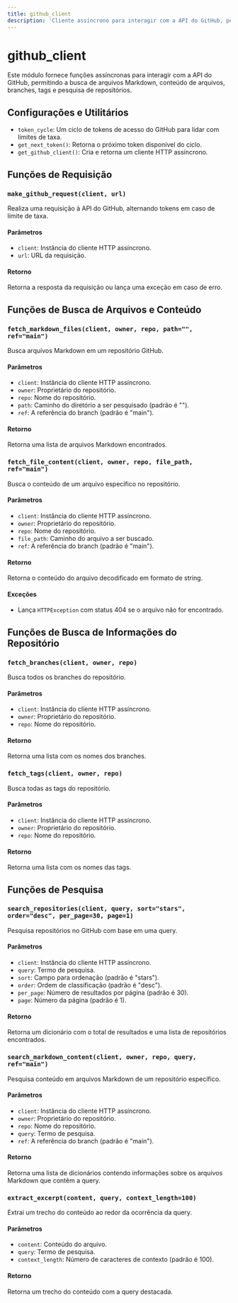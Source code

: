```yaml
---
title: github_client
description: 'Cliente assíncrono para interagir com a API do GitHub, permitindo a busca de arquivos Markdown, conteúdo de arquivos, branches, tags e pesquisa de repositórios.'
---
```


# github_client

Este módulo fornece funções assíncronas para interagir com a API do GitHub, permitindo a busca de arquivos Markdown, conteúdo de arquivos, branches, tags e pesquisa de repositórios.

## Configurações e Utilitários

- `token_cycle`: Um ciclo de tokens de acesso do GitHub para lidar com limites de taxa.
- `get_next_token()`: Retorna o próximo token disponível do ciclo.
- `get_github_client()`: Cria e retorna um cliente HTTP assíncrono.

## Funções de Requisição

### `make_github_request(client, url)`

Realiza uma requisição à API do GitHub, alternando tokens em caso de limite de taxa.

#### Parâmetros

- `client`: Instância do cliente HTTP assíncrono.
- `url`: URL da requisição.

#### Retorno

Retorna a resposta da requisição ou lança uma exceção em caso de erro.

## Funções de Busca de Arquivos e Conteúdo

### `fetch_markdown_files(client, owner, repo, path="", ref="main")`

Busca arquivos Markdown em um repositório GitHub.

#### Parâmetros

- `client`: Instância do cliente HTTP assíncrono.
- `owner`: Proprietário do repositório.
- `repo`: Nome do repositório.
- `path`: Caminho do diretório a ser pesquisado (padrão é "").
- `ref`: A referência do branch (padrão é "main").

#### Retorno

Retorna uma lista de arquivos Markdown encontrados.

### `fetch_file_content(client, owner, repo, file_path, ref="main")`

Busca o conteúdo de um arquivo específico no repositório.

#### Parâmetros

- `client`: Instância do cliente HTTP assíncrono.
- `owner`: Proprietário do repositório.
- `repo`: Nome do repositório.
- `file_path`: Caminho do arquivo a ser buscado.
- `ref`: A referência do branch (padrão é "main").

#### Retorno

Retorna o conteúdo do arquivo decodificado em formato de string.

#### Exceções

- Lança `HTTPException` com status 404 se o arquivo não for encontrado.

## Funções de Busca de Informações do Repositório

### `fetch_branches(client, owner, repo)`

Busca todos os branches do repositório.

#### Parâmetros

- `client`: Instância do cliente HTTP assíncrono.
- `owner`: Proprietário do repositório.
- `repo`: Nome do repositório.

#### Retorno

Retorna uma lista com os nomes dos branches.

### `fetch_tags(client, owner, repo)`

Busca todas as tags do repositório.

#### Parâmetros

- `client`: Instância do cliente HTTP assíncrono.
- `owner`: Proprietário do repositório.
- `repo`: Nome do repositório.

#### Retorno

Retorna uma lista com os nomes das tags.

## Funções de Pesquisa

### `search_repositories(client, query, sort="stars", order="desc", per_page=30, page=1)`

Pesquisa repositórios no GitHub com base em uma query.

#### Parâmetros

- `client`: Instância do cliente HTTP assíncrono.
- `query`: Termo de pesquisa.
- `sort`: Campo para ordenação (padrão é "stars").
- `order`: Ordem de classificação (padrão é "desc").
- `per_page`: Número de resultados por página (padrão é 30).
- `page`: Número da página (padrão é 1).

#### Retorno

Retorna um dicionário com o total de resultados e uma lista de repositórios encontrados.

### `search_markdown_content(client, owner, repo, query, ref="main")`

Pesquisa conteúdo em arquivos Markdown de um repositório específico.

#### Parâmetros

- `client`: Instância do cliente HTTP assíncrono.
- `owner`: Proprietário do repositório.
- `repo`: Nome do repositório.
- `query`: Termo de pesquisa.
- `ref`: A referência do branch (padrão é "main").

#### Retorno

Retorna uma lista de dicionários contendo informações sobre os arquivos Markdown que contêm a query.

### `extract_excerpt(content, query, context_length=100)`

Extrai um trecho do conteúdo ao redor da ocorrência da query.

#### Parâmetros

- `content`: Conteúdo do arquivo.
- `query`: Termo de pesquisa.
- `context_length`: Número de caracteres de contexto (padrão é 100).

#### Retorno

Retorna um trecho do conteúdo com a query destacada.